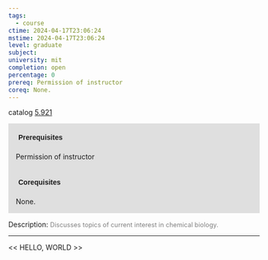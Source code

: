 ```yaml
---
tags:
  - course
ctime: 2024-04-17T23:06:24
mstime: 2024-04-17T23:06:24
level: graduate
subject: 
university: mit
completion: open
percentage: 0
prereq: Permission of instructor
coreq: None.
---
```


catalog [5.921](http://student.mit.edu/catalog/m5b.html#5.921)

<span style="display: block; padding: 15px; background-color: rgb(100, 100, 100, 0.2);"><font id="m_prereq3286_0" style="display: block; font-family: Arial, sans-serif; font-weight: bold; padding: 5px">Prerequisites</font><br><span id="prereq3286_0">Permission of instructor</span></span>
<span style="display: block; padding: 15px; background-color: rgb(100, 100, 100, 0.2);"><font id="m_coreq3286_0" style="display: block; font-family: Arial, sans-serif; font-weight: bold; padding: 5px">Corequisites</font><br><span id="coreq3286_0">None.</span></span>

<font style="">Description:</font>
<font style="color: grey; font-size: 0.8rem;">Discusses topics of current interest in chemical biology.</font>



---

<< HELLO, WORLD >>
